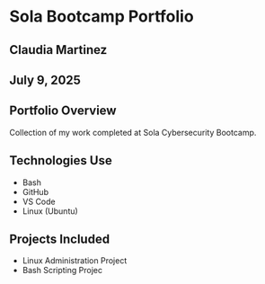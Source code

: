 # Sola Bootcamp Portfolio

## Claudia Martinez

## July 9, 2025

## Portfolio Overview
Collection of my work completed at Sola Cybersecurity Bootcamp.
## Technologies Use
- Bash
- GitHub
- VS Code
- Linux (Ubuntu)

## Projects Included
- Linux Administration Project
- Bash Scripting Projec 
